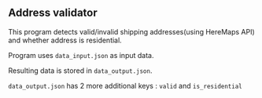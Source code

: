 ## Address validator

This program detects valid/invalid shipping addresses(using HereMaps API) and whether address is residential.

Program uses ``data_input.json`` as input data.

Resulting data is stored in ``data_output.json``.

``data_output.json`` has 2 more additional keys : ``valid`` and ``is_residential``
